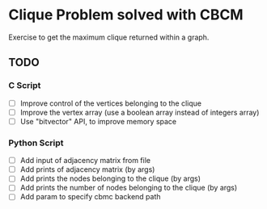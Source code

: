 # Clique Problem solved with CBCM

Exercise to get the maximum clique returned within a graph.

## __TODO__

### C Script
- [ ] Improve control of the vertices belonging to the clique
- [ ] Improve the vertex array (use a boolean array instead of integers array)
- [ ] Use "bitvector" API, to improve memory space

### Python Script

- [ ] Add input of adjacency matrix from file
- [ ] Add prints of adjacency matrix (by args)
- [ ] Add prints the nodes belonging to the clique (by args)
- [ ] Add prints the number of nodes belonging to the clique (by args)
- [ ] Add param to specify cbmc backend path